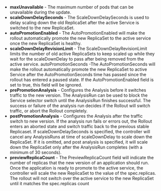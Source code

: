 * **maxUnavailable** - The maximum number of pods that can be unavailable during the update. <br />
* **scaleDownDelaySeconds** - The ScaleDownDelaySeconds is used to delay scaling down the old ReplicaSet after the active Service is switched to the new ReplicaSet. <br />
* **autoPromotionEnabled** - The AutoPromotionEnabled will make the rollout automatically promote the new ReplicaSet to the active service once the new ReplicaSet is healthy. <br />
* **scaleDownDelayRevisionLimit** - The ScaleDownDelayRevisionLimit limits the number of old active ReplicaSets to keep scaled up while they wait for the scaleDownDelay to pass after being removed from the active service.
autoPromotionSeconds -The AutoPromotionSeconds will make the rollout automatically promote the new ReplicaSet to active Service after the AutoPromotionSeconds time has passed since the rollout has entered a paused state. If the AutoPromotionEnabled field is set to true, this field will be ignored. <br />
* **prePromotionAnalysis** - Configures the Analysis before it switches traffic to the new version. The AnalysisRun can be used to block the Service selector switch until the AnalysisRun finishes successful. The success or failure of the analysis run decides if the Rollout will switch traffic, or abort the Rollout completely. <br />
* **postPromotionAnalysis** - Configures the Analysis after the traffic switch to new version. If the analysis run fails or errors out, the Rollout enters an aborted state and switch traffic back to the previous stable Replicaset. If scaleDownDelaySeconds is specified, the controller will cancel any AnalysisRuns at time of scaleDownDelay to scale down the ReplicaSet. If it is omitted, and post analysis is specified, it will scale down the ReplicaSet only after the AnalysisRun completes (with a minimum of 30 seconds).<br />
* **previewReplicaCount** - The PreviewReplicaCount field will indicate the number of replicas that the new version of an application should run. Once the application is ready to promote to the active service, the controller will scale the new ReplicaSet to the value of the spec.replicas. The rollout will not switch over the active service to the new ReplicaSet until it matches the spec.replicas count
